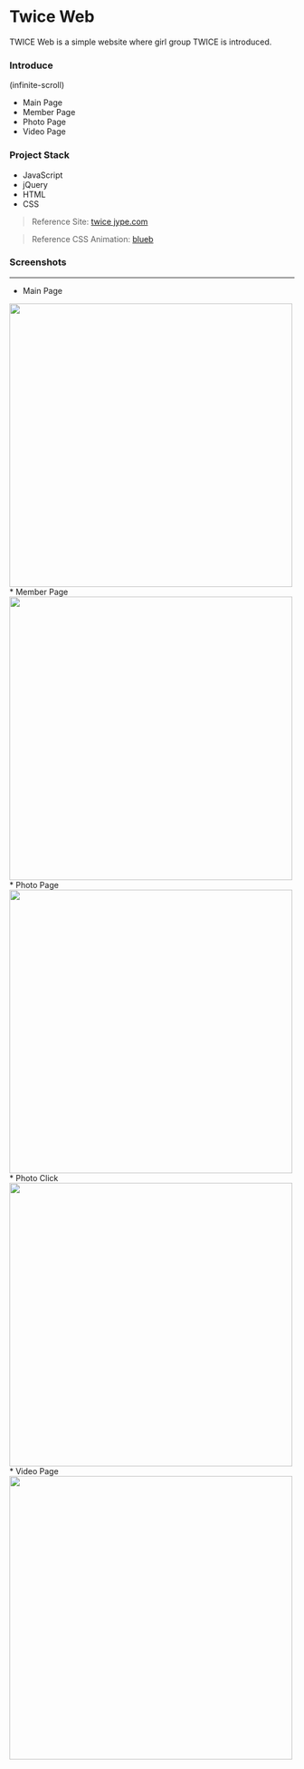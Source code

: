 # Twice Web
TWICE Web is a simple website where girl group TWICE is introduced.

### Introduce
(infinite-scroll)
* Main Page
* Member Page
* Photo Page
* Video Page

### Project Stack
* JavaScript
* jQuery
* HTML
* CSS

> Reference Site: [twice jype.com](https://twice.jype.com/index.html/ "Go Twice")

> Reference CSS Animation: [blueb](https://www.blueb.co.kr/?c=1/11&uid=3776/ "Go CSS")

### Screenshots
---------------
* Main Page
<div>
 <img width="500" src="https://user-images.githubusercontent.com/50766847/84919787-5a837300-b0fd-11ea-8026-17e0aa888ddc.PNG">
</div>
* Member Page
<div>
  <img width="500" src="https://user-images.githubusercontent.com/50766847/84920169-c7970880-b0fd-11ea-80e2-ce1b3c1b4d33.PNG" >
</div>
* Photo Page
<div>
  <img width="500" src="https://user-images.githubusercontent.com/50766847/84920312-f319f300-b0fd-11ea-8396-a444afb5e820.png" >
</div>
* Photo Click
<div>
  <img width="500" src="https://user-images.githubusercontent.com/50766847/84920381-07f68680-b0fe-11ea-9d39-e106ba537aa9.PNG" >
</div>
* Video Page
<div>
  <img width="500" src="https://user-images.githubusercontent.com/50766847/84920422-15ac0c00-b0fe-11ea-8ae0-634291e778e9.PNG" >
</div>

